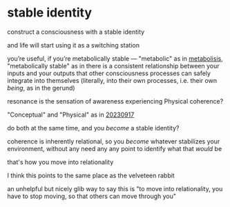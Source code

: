 # stable identity

construct a consciousness with a stable identity

and life will start using it as a switching station

you’re useful, if you’re metabolically stable — "metabolic" as in [metabolisis](../17/metabolisis.md), "metabolically stable" as in there is a consistent relationship between your inputs and your outputs that other consciousness processes can safely integrate into themselves (literally, into their own processes, i.e. their own _being_, as in the gerund)

resonance is the sensation of awareness experiencing Physical coherence?

"Conceptual" and "Physical" as in [20230917](../../../2023/09/17/)

do both at the same time, and you _become_ a stable identity?

coherence is inherently relational, so you _become_ whatever stabilizes your environment, without any need any any point to identify what that _would_ be

that's how you move into relationality

I think this points to the same place as the velveteen rabbit

an unhelpful but nicely glib way to say this is "to move into relationality, you have to stop moving, so that others can move through you"
